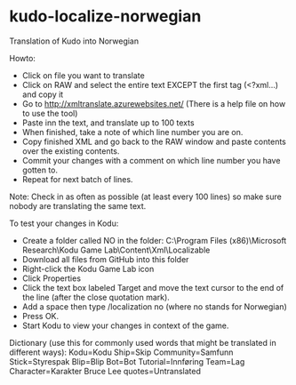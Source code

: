 kudo-localize-norwegian
=======================

Translation of Kudo into Norwegian

Howto:
 - Click on file you want to translate
 - Click on RAW and select the entire text EXCEPT the first tag (<?xml...) and copy it
 - Go to http://xmltranslate.azurewebsites.net/ (There is a help file on how to use the tool)
 - Paste inn the text, and translate up to 100 texts
 - When finished, take a note of which line number you are on.
 - Copy finished XML and go back to the RAW window and paste contents over the existing contents.
 - Commit your changes with a comment on which line number you have gotten to.
 - Repeat for next batch of lines.

Note: Check in as often as possible (at least every 100 lines) so make sure nobody are translating the same text.

To test your changes in Kodu:
 - Create a folder called NO in the folder: C:\Program Files (x86)\Microsoft Research\Kodu Game Lab\Content\Xml\Localizable
 - Download all files from GitHub into this folder
 - Right-click the Kodu Game Lab icon
 - Click Properties
 - Click the text box labeled Target and move the text cursor to the end of the line (after the close quotation mark).
 - Add a space then type /localization no (where no stands for Norwegian)
 - Press OK.
 - Start Kodu to view your changes in context of the game.

Dictionary (use this for commonly used words that might be translated in different ways):
Kodu=Kodu
Ship=Skip
Community=Samfunn
Stick=Styrespak
Blip=Blip
Bot=Bot
Tutorial=Innføring
Team=Lag
Character=Karakter
Bruce Lee quotes=Untranslated
